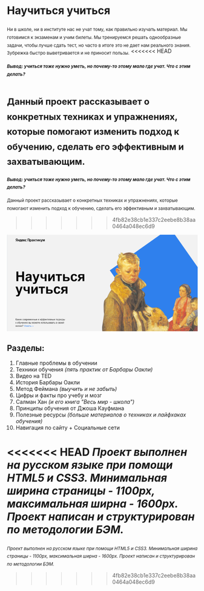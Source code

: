 # Научиться учиться
<sub>Ни в школе, ни в институте нас не учат тому, как правильно изучать материал. Мы готовимся к экзаменам и учим билеты. Мы тренируемся решать однообразные задачи, чтобы лучше сдать тест, но часто в итоге это не дает нам реального знания. Зубрежка быстро выветривается и не приносит пользы.</sub>
<<<<<<< HEAD

<sub>***Вывод: учиться тоже нужно уметь, но почему-то этому мало где учат. Что с этим делать?***</sub>

<sub>Данный проект рассказывает о конкретных техниках и упражнениях, которые помогают изменить подход к обучению, сделать его эффективным и захватывающим.</sub>
=======

<sub>***Вывод: учиться тоже нужно уметь, но почему-то этому мало где учат. Что с этим делать?***</sub>

<sub>Данный проект рассказывает о конкретных техниках и упражнениях, которые помогают изменить подход к обучению, сделать его эффективным и захватывающим.</sub>

>>>>>>> 4fb82e38cb1e337c2eebe8b38aa0464a048ec6d9

![Научиться учиться](/images/Screenshot_1.png)

## Разделы:
1. Главные проблемы в обучении
2. Техники обучения *(пять практик от Барбары Оакли)*
3. Видео на TED
4. История Барбары Оакли
5. Метод Феймана *(выучить и не забыть)*
6. Цифры и факты про учебу и мозг
7. Салман Хан *(и его книга "Весь мир - школа")*
8. Принципы обучения от Джоша Кауфмана
9. Полезные ресурсы *(больше материалов о техниках и лайфхаках обучения)*
10. Навигация по сайту + Социальные сети

<<<<<<< HEAD
*Проект выполнен на русском языке при помощи HTML5 и CSS3. Минимальная ширина страницы - 1100px, максимальная ширна - 1600px. Проект написан и структурирован по методологии БЭМ.*
=======

<sub>*Проект выполнен на русском языке при помощи HTML5 и CSS3. Минимальная ширина страницы - 1100px, максимальная ширна - 1600px. Проект написан и структурирован по методологии БЭМ.*</sub>
>>>>>>> 4fb82e38cb1e337c2eebe8b38aa0464a048ec6d9
